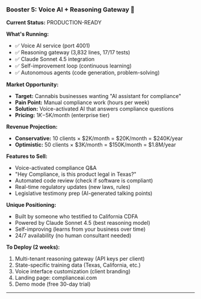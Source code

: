 ### **Booster 5: Voice AI + Reasoning Gateway** 🎤

**Current Status:** PRODUCTION-READY

**What's Running:**

- ✅ Voice AI service (port 4001)
- ✅ Reasoning gateway (3,832 lines, 17/17 tests)
- ✅ Claude Sonnet 4.5 integration
- ✅ Self-improvement loop (continuous learning)
- ✅ Autonomous agents (code generation, problem-solving)

**Market Opportunity:**

- **Target:** Cannabis businesses wanting "AI assistant for compliance"
- **Pain Point:** Manual compliance work (hours per week)
- **Solution:** Voice-activated AI that answers compliance questions
- **Pricing:** $1K-$5K/month (enterprise tier)

**Revenue Projection:**

- **Conservative:** 10 clients × $2K/month = $20K/month = $240K/year
- **Optimistic:** 50 clients × $3K/month = $150K/month = $1.8M/year

**Features to Sell:**

- Voice-activated compliance Q&A
- "Hey Compliance, is this product legal in Texas?"
- Automated code review (check if software is compliant)
- Real-time regulatory updates (new laws, rules)
- Legislative testimony prep (AI-generated talking points)

**Unique Positioning:**

- Built by someone who testified to California CDFA
- Powered by Claude Sonnet 4.5 (best reasoning model)
- Self-improving (learns from your business over time)
- 24/7 availability (no human consultant needed)

**To Deploy (2 weeks):**

1. Multi-tenant reasoning gateway (API keys per client)
2. State-specific training data (Texas, California, etc.)
3. Voice interface customization (client branding)
4. Landing page: complianceai.com
5. Demo mode (free 30-day trial)

---
